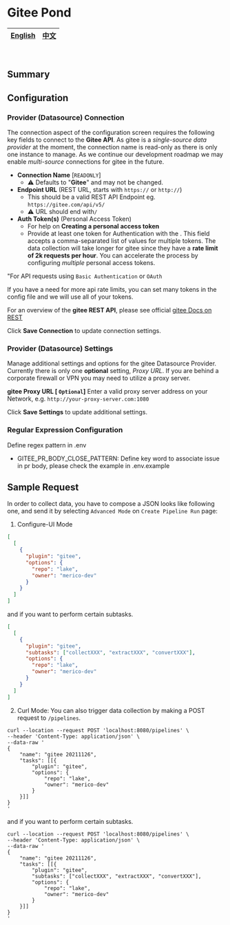 # Gitee Pond

<div align="center">

| [English](README.md) | [中文](README-zh-CN.md) |
| --- | --- |

</div>

<br>

## Summary

## Configuration

### Provider (Datasource) Connection
The connection aspect of the configuration screen requires the following key fields to connect to the **Gitee API**. As gitee is a _single-source data provider_ at the moment, the connection name is read-only as there is only one instance to manage. As we continue our development roadmap we may enable _multi-source_ connections for gitee in the future.

- **Connection Name** [`READONLY`]
    - ⚠️ Defaults to "**Gitee**" and may not be changed.
- **Endpoint URL** (REST URL, starts with `https://` or `http://`)
    - This should be a valid REST API Endpoint eg. `https://gitee.com/api/v5/`
    - ⚠️ URL should end with`/`
- **Auth Token(s)** (Personal Access Token)
    - For help on **Creating a personal access token**
    - Provide at least one token for Authentication with the . This field accepts a comma-separated list of values for multiple tokens. The data collection will take longer for gitee since they have a **rate limit of 2k requests per hour**. You can accelerate the process by configuring _multiple_ personal access tokens.

"For API requests using `Basic Authentication` or `OAuth`


If you have a need for more api rate limits, you can set many tokens in the config file and we will use all of your tokens.

For an overview of the **gitee REST API**, please see official [gitee Docs on REST](https://gitee.com/api/v5/swagger)

Click **Save Connection** to update connection settings.


### Provider (Datasource) Settings
Manage additional settings and options for the gitee Datasource Provider. Currently there is only one **optional** setting, *Proxy URL*. If you are behind a corporate firewall or VPN you may need to utilize a proxy server.

**gitee Proxy URL [ `Optional`]**
Enter a valid proxy server address on your Network, e.g. `http://your-proxy-server.com:1080`

Click **Save Settings** to update additional settings.

### Regular Expression Configuration
Define regex pattern in .env
- GITEE_PR_BODY_CLOSE_PATTERN: Define key word to associate issue in pr body, please check the example in .env.example

## Sample Request
In order to collect data, you have to compose a JSON looks like following one, and send it by selecting `Advanced Mode` on `Create Pipeline Run` page:
1. Configure-UI Mode
```json
[
  [
    {
      "plugin": "gitee",
      "options": {
        "repo": "lake",
        "owner": "merico-dev"
      }
    }
  ]
]
```
and if you want to perform certain subtasks.
```json
[
  [
    {
      "plugin": "gitee",
      "subtasks": ["collectXXX", "extractXXX", "convertXXX"],
      "options": {
        "repo": "lake",
        "owner": "merico-dev"
      }
    }
  ]
]
```

2. Curl Mode:
   You can also trigger data collection by making a POST request to `/pipelines`.
```
curl --location --request POST 'localhost:8080/pipelines' \
--header 'Content-Type: application/json' \
--data-raw '
{
    "name": "gitee 20211126",
    "tasks": [[{
        "plugin": "gitee",
        "options": {
            "repo": "lake",
            "owner": "merico-dev"
        }
    }]]
}
'
```
and if you want to perform certain subtasks.
```
curl --location --request POST 'localhost:8080/pipelines' \
--header 'Content-Type: application/json' \
--data-raw '
{
    "name": "gitee 20211126",
    "tasks": [[{
        "plugin": "gitee",
        "subtasks": ["collectXXX", "extractXXX", "convertXXX"],
        "options": {
            "repo": "lake",
            "owner": "merico-dev"
        }
    }]]
}
'
```
